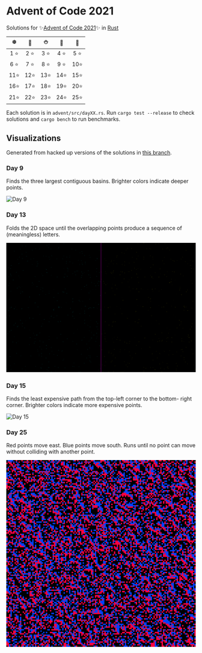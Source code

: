# Advent of Code 2021

Solutions for ✨[Advent of Code 2021]✨ in [Rust]

|  ❄️   |  🎁  |  ⛄  |  🔔  |  🎄  |
| :--: | :--: | :--: | :--: | :--: |
| 1 ⭐ | 2 ⭐ | 3 ⭐ | 4 ⭐ | 5 ⭐ |
| 6 ⭐ | 7 ⭐ | 8 ⭐ | 9 ⭐ | 10⭐ |
| 11⭐ | 12⭐ | 13⭐ | 14⭐ | 15⭐ |
| 16⭐ | 17⭐ | 18⭐ | 19⭐ | 20⭐ |
| 21⭐ | 22⭐ | 23⭐ | 24⭐ | 25⭐ |

Each solution is in `advent/src/dayXX.rs`. Run `cargo test --release`
to check solutions and `cargo bench` to run benchmarks.

## Visualizations

Generated from hacked up versions of the solutions in [this branch][cp/viz].

### Day 9

Finds the three largest contiguous basins. Brighter colors indicate
deeper points.

![Day 9][day09]

### Day 13

Folds the 2D space until the overlapping points produce a sequence of
(meaningless) letters.

![Day 13][day13]

### Day 15

Finds the least expensive path from the top-left corner to the bottom-
right corner. Brighter colors indicate more expensive points.

![Day 15][day15]

### Day 25

Red points move east. Blue points move south. Runs until no point can
move without colliding with another point.

![Day 25][day25]

[Advent of Code 2021]: https://adventofcode.com/2021
[Rust]: https://www.rust-lang.org/
[cp/viz]: https://github.com/cdparks/advent2021/tree/cp/viz
[day09]: https://github.com/cdparks/advent2021/blob/main/gifs/day09.gif?raw=true
[day13]: https://github.com/cdparks/advent2021/blob/main/gifs/day13.gif?raw=true
[day15]: https://github.com/cdparks/advent2021/blob/main/gifs/day15.gif?raw=true
[day25]: https://github.com/cdparks/advent2021/blob/main/gifs/day25.gif?raw=true
